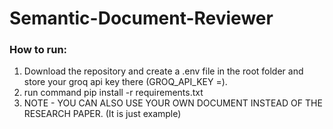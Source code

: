 # Semantic-Document-Reviewer

### How to run:
  1) Download the repository and create a .env file in the root folder and store your groq api key there (GROQ_API_KEY =).
  2) run command pip install -r requirements.txt
  3) NOTE - YOU CAN ALSO USE YOUR OWN DOCUMENT INSTEAD OF THE RESEARCH PAPER. (It is just example)
